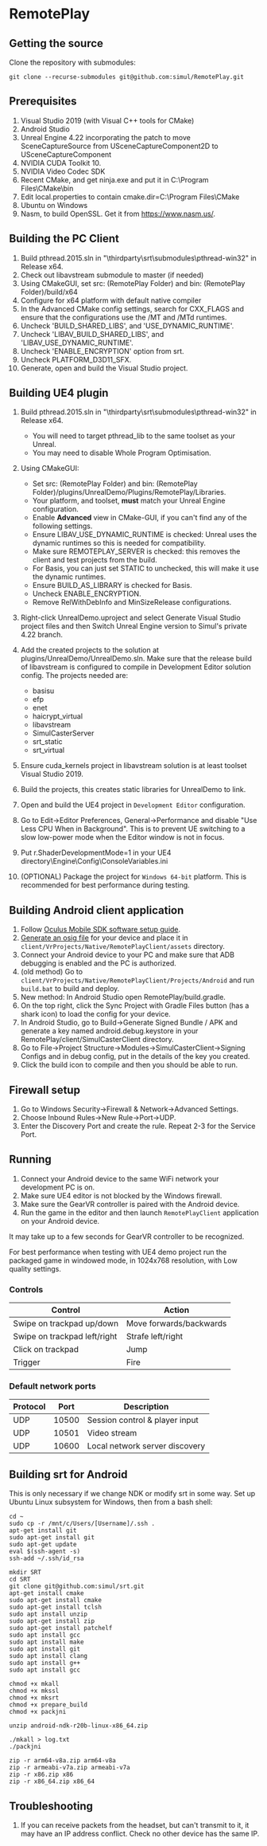 # RemotePlay

## Getting the source

Clone the repository with submodules:

    git clone --recurse-submodules git@github.com:simul/RemotePlay.git

## Prerequisites

1. Visual Studio 2019 (with Visual C++ tools for CMake)
2. Android Studio
3. Unreal Engine 4.22 incorporating the patch to move SceneCaptureSource from USceneCaptureComponent2D to USceneCaptureComponent
4. NVIDIA CUDA Toolkit 10.
5. NVIDIA Video Codec SDK
6. Recent CMake, and get ninja.exe and put it in C:\Program Files\CMake\bin
7. Edit local.properties to contain cmake.dir=C\:\\Program Files\\CMake
8. Ubuntu on Windows
8. Nasm, to build OpenSSL. Get it from https://www.nasm.us/.

## Building the PC Client

1. Build pthread.2015.sln in "\thirdparty\srt\submodules\pthread-win32" in Release x64.
2. Check out libavstream submodule to master (if needed)
3. Using CMakeGUI, set src: (RemotePlay Folder) and bin: (RemotePlay Folder)/build/x64
4. Configure for x64 platform with default native compiler
5. In the Advanced CMake config settings, search for CXX_FLAGS and ensure that the configurations use the /MT and /MTd runtimes.
6. Uncheck 'BUILD_SHARED_LIBS', and 'USE_DYNAMIC_RUNTIME'.
7. Uncheck 'LIBAV_BUILD_SHARED_LIBS', and 'LIBAV_USE_DYNAMIC_RUNTIME'.
8. Uncheck 'ENABLE_ENCRYPTION' option from srt.
9. Uncheck PLATFORM_D3D11_SFX.
10. Generate, open and build the Visual Studio project.

## Building UE4 plugin

1. Build pthread.2015.sln in "\thirdparty\srt\submodules\pthread-win32" in Release x64.
    * You will need to target pthread_lib to the same toolset as your Unreal.
    * You may need to disable Whole Program Optimisation.
2. Using CMakeGUI: 
    * Set src: (RemotePlay Folder) and bin: (RemotePlay Folder)/plugins/UnrealDemo/Plugins/RemotePlay/Libraries.
    * Your platform, and toolset, **must** match your Unreal Engine configuration.
    * Enable **Advanced** view in CMake-GUI, if you can't find any of the following settings. 
    * Ensure LIBAV_USE_DYNAMIC_RUNTIME is checked: Unreal uses the dynamic runtimes so this is needed for compatibility.
    * Make sure REMOTEPLAY_SERVER is checked: this removes the client and test projects from the build.
    * For Basis, you can just set STATIC to unchecked, this will make it use the dynamic runtimes.
    * Ensure BUILD_AS_LIBRARY is checked for Basis.
    * Uncheck ENABLE_ENCRYPTION.
    * Remove RelWithDebInfo and MinSizeRelease configurations.
3. Right-click UnrealDemo.uproject and select Generate Visual Studio project files and then Switch Unreal Engine version to Simul's private 4.22 branch.
4. Add the created projects to the solution at plugins/UnrealDemo/UnrealDemo.sln. Make sure that the release build of libavstream is configured to compile in Development Editor solution config. The projects needed are:
    * basisu
	* efp
	* enet
	* haicrypt_virtual
	* libavstream
    * SimulCasterServer
    * srt_static
    * srt_virtual

5. Ensure cuda_kernels project in libavstream solution is at least toolset Visual Studio 2019.
6. Build the projects, this creates static libraries for UnrealDemo to link.
7. Open and build the UE4 project in `Development Editor` configuration.
8. Go to Edit->Editor Preferences, General->Performance and disable "Use Less CPU When in Background". This is to prevent UE switching to a slow low-power mode when the Editor window is not in focus.
9. Put r.ShaderDevelopmentMode=1 in your UE4 directory\Engine\Config\ConsoleVariables.ini
10. (OPTIONAL) Package the project for `Windows 64-bit` platform. This is recommended for best performance during testing.

## Building Android client application

1. Follow [Oculus Mobile SDK software setup guide](https://developer.oculus.com/documentation/mobilesdk/latest/concepts/mobile-studio-setup-android/).
2. [Generate an osig file](https://dashboard.oculus.com/tools/osig-generator/) for your device and place it in `client/VrProjects/Native/RemotePlayClient/assets` directory.
3. Connect your Android device to your PC and make sure that ADB debugging is enabled and the PC is authorized.
4. (old method) Go to `client/VrProjects/Native/RemotePlayClient/Projects/Android` and run `build.bat` to build and deploy.
5. New method: In Android Studio open RemotePlay/build.gradle.
6. On the top right, click the Sync Project with Gradle Files button (has a shark icon) to load the config for your device.
7. In Android Studio, go to Build->Generate Signed Bundle / APK and generate a key named android.debug.keystore in your RemotePlay/client/SimulCasterClient directory.
8. Go to File->Project Structure->Modules->SimulCasterClient->Signing Configs and in debug config, put in the details of the key you created. 
9. Click the build icon to compile and then you should be able to run.

## Firewall setup
1. Go to Windows Security->Firewall & Network->Advanced Settings.
2. Choose Inbound Rules->New Rule->Port->UDP.
3. Enter the Discovery Port and create the rule.
Repeat 2-3 for the Service Port.

## Running

1. Connect your Android device to the same WiFi network your development PC is on.
2. Make sure UE4 editor is not blocked by the Windows firewall.
3. Make sure the GearVR controller is paired with the Android device.
4. Run the game in the editor and then launch `RemotePlayClient` application on your Android device.

It may take up to a few seconds for GearVR controller to be recognized.

For best performance when testing with UE4 demo project run the packaged game in windowed mode, in 1024x768 resolution, with Low quality settings.

### Controls

| Control | Action |
|--|--|
| Swipe on trackpad up/down | Move forwards/backwards |
| Swipe on trackpad left/right | Strafe left/right |
| Click on trackpad | Jump |
| Trigger | Fire |

### Default network ports

| Protocol | Port  | Description |
| ---------|-------|-------------|
| UDP      | 10500 | Session control & player input
| UDP      | 10501 | Video stream
| UDP      | 10600 | Local network server discovery


## Building srt for Android
This is only necessary if we change NDK or modify srt in some way. Set up Ubuntu Linux subsystem for Windows, then from a bash shell:

    cd ~
    sudo cp -r /mnt/c/Users/[Username]/.ssh .
    apt-get install git
    sudo apt-get install git
    sudo apt-get update
    eval $(ssh-agent -s)
    ssh-add ~/.ssh/id_rsa

    mkdir SRT
    cd SRT
    git clone git@github.com:simul/srt.git
    apt-get install cmake
    sudo apt-get install cmake
    sudo apt-get install tclsh
    sudo apt install unzip
    sudo apt-get install zip
    sudo apt-get install patchelf
    sudo apt install gcc
    sudo apt install make
    sudo apt install git
    sudo apt install clang
    sudo apt install g++
    sudo apt install gcc

    chmod +x mkall
    chmod +x mkssl
    chmod +x mksrt
    chmod +x prepare_build 
    chmod +x packjni 

    unzip android-ndk-r20b-linux-x86_64.zip

    ./mkall > log.txt
    ./packjni

    zip -r arm64-v8a.zip arm64-v8a
    zip -r armeabi-v7a.zip armeabi-v7a
    zip -r x86.zip x86
    zip -r x86_64.zip x86_64

## Troubleshooting
1. If you can receive packets from the headset, but can't transmit to it, it may have an IP address conflict. Check no other device has the same IP.
